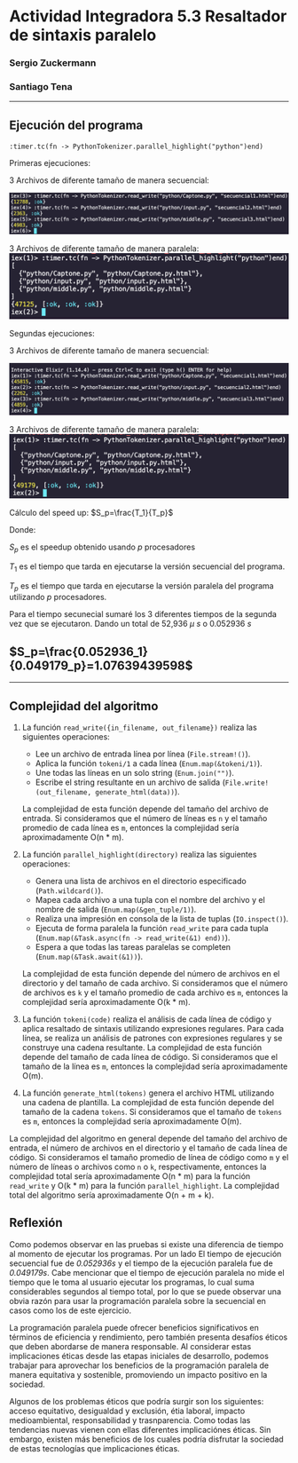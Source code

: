 # Actividad Integradora 5.3 Resaltador de sintaxis paralelo 
### Sergio Zuckermann
### Santiago Tena
---

## Ejecución del programa
    :timer.tc(fn -> PythonTokenizer.parallel_highlight("python")end)

Primeras ejecuciones:

3 Archivos de diferente tamaño de manera secuencial:

![](/images/secuencial.png)

3 Archivos de diferente tamaño de manera paralela:
![](/images/paralelo.png)

Segundas ejecuciones:

3 Archivos de diferente tamaño de manera secuencial:

![](/images/secuencial2.png)

3 Archivos de diferente tamaño de manera paralela:
![](/images/paralelo2.png)

Cálculo del speed up: $S_p=\frac{T_1}{T_p}$

Donde:

$S_p$ es el speedup obtenido usando _p_ procesadores

$T_1$ es el tiempo que tarda en ejecutarse la versión secuencial del programa.

$T_p$ es el tiempo que tarda en ejecutarse la versión paralela del programa utilizando _p_ procesadores.

Para el tiempo secunecial sumaré los 3 diferentes tiempos de la segunda vez que se ejecutaron. Dando un total de 52,936 $\mu$ _s_ o 0.052936 _s_

$S_p=\frac{0.052936_1}{0.049179_p}=1.07639439598$
--
---

## Complejidad del algoritmo

1. La función `read_write({in_filename, out_filename})` realiza las siguientes operaciones:
   - Lee un archivo de entrada línea por línea (`File.stream!()`).
   - Aplica la función `tokeni/1` a cada línea (`Enum.map(&tokeni/1)`).
   - Une todas las líneas en un solo string (`Enum.join("")`).
   - Escribe el string resultante en un archivo de salida (`File.write!(out_filename, generate_html(data))`).

   La complejidad de esta función depende del tamaño del archivo de entrada. Si consideramos que el número de líneas es `n` y el tamaño promedio de cada línea es `m`, entonces la complejidad sería aproximadamente O(n * m).

2. La función `parallel_highlight(directory)` realiza las siguientes operaciones:
   - Genera una lista de archivos en el directorio especificado (`Path.wildcard()`).
   - Mapea cada archivo a una tupla con el nombre del archivo y el nombre de salida (`Enum.map(&gen_tuple/1)`).
   - Realiza una impresión en consola de la lista de tuplas (`IO.inspect()`).
   - Ejecuta de forma paralela la función `read_write` para cada tupla (`Enum.map(&Task.async(fn -> read_write(&1) end))`).
   - Espera a que todas las tareas paralelas se completen (`Enum.map(&Task.await(&1))`).

   La complejidad de esta función depende del número de archivos en el directorio y del tamaño de cada archivo. Si consideramos que el número de archivos es `k` y el tamaño promedio de cada archivo es `m`, entonces la complejidad sería aproximadamente O(k * m).

3. La función `tokeni(code)` realiza el análisis de cada línea de código y aplica resaltado de sintaxis utilizando expresiones regulares. Para cada línea, se realiza un análisis de patrones con expresiones regulares y se construye una cadena resultante. La complejidad de esta función depende del tamaño de cada línea de código. Si consideramos que el tamaño de la línea es `m`, entonces la complejidad sería aproximadamente O(m).

4. La función `generate_html(tokens)` genera el archivo HTML utilizando una cadena de plantilla. La complejidad de esta función depende del tamaño de la cadena `tokens`. Si consideramos que el tamaño de `tokens` es `m`, entonces la complejidad sería aproximadamente O(m).

La complejidad del algoritmo en general depende del tamaño del archivo de entrada, el número de archivos en el directorio y el tamaño de cada línea de código. Si consideramos el tamaño promedio de línea de código como `m` y el número de líneas o archivos como `n` o `k`, respectivamente, entonces la complejidad total sería aproximadamente O(n * m) para la función `read_write` y O(k * m) para la función `parallel_highlight`. La complejidad total del algoritmo sería aproximadamente O(n + m + k).

## Reflexión

Como podemos observar en las pruebas si existe una diferencia de tiempo al momento de ejecutar los programas. Por un lado El tiempo de ejecución secuencial fue de _0.052936s_ y el tiempo de la ejecución paralela fue de _0.049179s_. Cabe mencionar que el tiempo de ejecución paralela no mide el tiempo que le toma al usuario ejecutar los programas, lo cual suma considerables segundos al tiempo total, por lo que se puede observar una obvia razón para usar la programación paralela sobre la secuencial en casos como los de este ejercicio. 

La programación paralela puede ofrecer beneficios significativos en términos de eficiencia y rendimiento, pero también presenta desafíos éticos que deben abordarse de manera responsable. Al considerar estas implicaciones éticas desde las etapas iniciales de desarrollo, podemos trabajar para aprovechar los beneficios de la programación paralela de manera equitativa y sostenible, promoviendo un impacto positivo en la sociedad.

Algunos de los problemas éticos que podría surgir son los siguientes: acceso equitativo, desigualdad y exclusión, étia laboral, impacto medioambiental, responsabilidad y trasnparencia. Como todas las tendencias nuevas vienen con ellas diferentes implicaciónes éticas. Sin embargo, existen más beneficios de los cuales podría disfrutar la sociedad de estas tecnologías que implicaciones éticas.